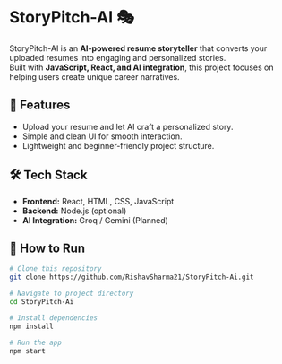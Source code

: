 # StoryPitch-AI 🎭

StoryPitch-AI is an **AI-powered resume storyteller** that converts your uploaded resumes into engaging and personalized stories.  
Built with **JavaScript, React, and AI integration**, this project focuses on helping users create unique career narratives.

## 🚀 Features
- Upload your resume and let AI craft a personalized story.
- Simple and clean UI for smooth interaction.
- Lightweight and beginner-friendly project structure.

## 🛠️ Tech Stack
- **Frontend:** React, HTML, CSS, JavaScript
- **Backend:** Node.js (optional)
- **AI Integration:** Groq / Gemini (Planned)

## 📌 How to Run
```bash
# Clone this repository
git clone https://github.com/RishavSharma21/StoryPitch-Ai.git

# Navigate to project directory
cd StoryPitch-Ai

# Install dependencies
npm install

# Run the app
npm start
